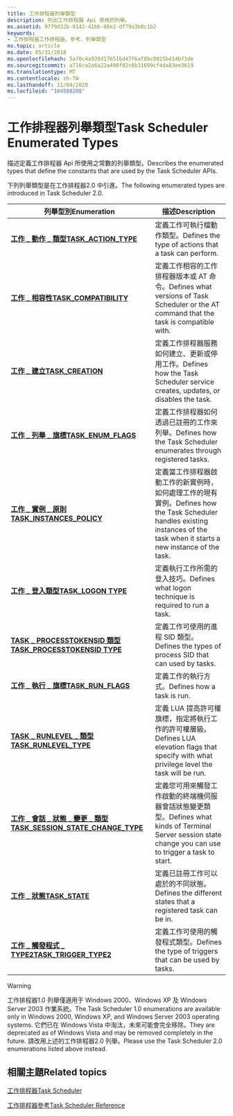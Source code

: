 ```yaml
---
title: 工作排程器列舉類型
description: 列出工作排程器 Api 使用的列舉。
ms.assetid: 9779d32b-0142-41bb-88e2-df79a3b0c1b2
keywords:
- 工作排程器工作排程器、參考、列舉類型
ms.topic: article
ms.date: 05/31/2018
ms.openlocfilehash: 5a70c4a939d176516d47f6af8bc0825b414bf1de
ms.sourcegitcommit: a716ca2a6a22a400f02c6b31699cf4da83ee3619
ms.translationtype: MT
ms.contentlocale: zh-TW
ms.lasthandoff: 11/04/2020
ms.locfileid: "104508208"
---
```

# <a name="task-scheduler-enumerated-types"></a><span data-ttu-id="5321c-104">工作排程器列舉類型</span><span class="sxs-lookup"><span data-stu-id="5321c-104">Task Scheduler Enumerated Types</span></span>

<span data-ttu-id="5321c-105">描述定義工作排程器 Api 所使用之常數的列舉類型。</span><span class="sxs-lookup"><span data-stu-id="5321c-105">Describes the enumerated types that define the constants that are used by the Task Scheduler APIs.</span></span>


<span data-ttu-id="5321c-106">下列列舉類型是在工作排程器2.0 中引進。</span><span class="sxs-lookup"><span data-stu-id="5321c-106">The following enumerated types are introduced in Task Scheduler 2.0.</span></span>



| <span data-ttu-id="5321c-107">列舉型別</span><span class="sxs-lookup"><span data-stu-id="5321c-107">Enumeration</span></span>                                                                  | <span data-ttu-id="5321c-108">描述</span><span class="sxs-lookup"><span data-stu-id="5321c-108">Description</span></span>                                                                                                      |
|------------------------------------------------------------------------------|------------------------------------------------------------------------------------------------------------------|
| [<span data-ttu-id="5321c-109">**工作 \_ 動作 \_ 類型**</span><span class="sxs-lookup"><span data-stu-id="5321c-109">**TASK\_ACTION\_TYPE**</span></span>](/windows/desktop/api/taskschd/ne-taskschd-task_action_type)                               | <span data-ttu-id="5321c-110">定義工作可執行檔動作類型。</span><span class="sxs-lookup"><span data-stu-id="5321c-110">Defines the type of actions that a task can perform.</span></span>                                                             |
| [<span data-ttu-id="5321c-111">**工作 \_ 相容性**</span><span class="sxs-lookup"><span data-stu-id="5321c-111">**TASK\_COMPATIBILITY**</span></span>](/windows/desktop/api/taskschd/ne-taskschd-task_compatibility)                            | <span data-ttu-id="5321c-112">定義工作相容的工作排程器版本或 AT 命令。</span><span class="sxs-lookup"><span data-stu-id="5321c-112">Defines what versions of Task Scheduler or the AT command that the task is compatible with.</span></span>                      |
| [<span data-ttu-id="5321c-113">**工作 \_ 建立**</span><span class="sxs-lookup"><span data-stu-id="5321c-113">**TASK\_CREATION**</span></span>](/windows/desktop/api/taskschd/ne-taskschd-task_creation)                                       | <span data-ttu-id="5321c-114">定義工作排程器服務如何建立、更新或停用工作。</span><span class="sxs-lookup"><span data-stu-id="5321c-114">Defines how the Task Scheduler service creates, updates, or disables the task.</span></span>                                   |
| [<span data-ttu-id="5321c-115">**工作 \_ 列舉 \_ 旗標**</span><span class="sxs-lookup"><span data-stu-id="5321c-115">**TASK\_ENUM\_FLAGS**</span></span>](/windows/desktop/api/taskschd/ne-taskschd-task_enum_flags)                                 | <span data-ttu-id="5321c-116">定義工作排程器如何透過已註冊的工作來列舉。</span><span class="sxs-lookup"><span data-stu-id="5321c-116">Defines how the Task Scheduler enumerates through registered tasks.</span></span>                                              |
| [<span data-ttu-id="5321c-117">**工作 \_ 實例 \_ 原則**</span><span class="sxs-lookup"><span data-stu-id="5321c-117">**TASK\_INSTANCES\_POLICY**</span></span>](/windows/desktop/api/taskschd/ne-taskschd-task_instances_policy)                     | <span data-ttu-id="5321c-118">定義當工作排程器啟動工作的新實例時，如何處理工作的現有實例。</span><span class="sxs-lookup"><span data-stu-id="5321c-118">Defines how the Task Scheduler handles existing instances of the task when it starts a new instance of the task.</span></span> |
| [<span data-ttu-id="5321c-119">**工作 \_ 登入類型**</span><span class="sxs-lookup"><span data-stu-id="5321c-119">**TASK\_LOGON TYPE**</span></span>](/windows/desktop/api/taskschd/ne-taskschd-task_logon_type)                                  | <span data-ttu-id="5321c-120">定義執行工作所需的登入技巧。</span><span class="sxs-lookup"><span data-stu-id="5321c-120">Defines what logon technique is required to run a task.</span></span>                                                          |
| [<span data-ttu-id="5321c-121">**TASK \_ PROCESSTOKENSID 類型**</span><span class="sxs-lookup"><span data-stu-id="5321c-121">**TASK\_PROCESSTOKENSID TYPE**</span></span>](/windows/win32/api/taskschd/ne-taskschd-task_processtokensid_type)              | <span data-ttu-id="5321c-122">定義工作可使用的進程 SID 類型。</span><span class="sxs-lookup"><span data-stu-id="5321c-122">Defines the types of process SID that can used by tasks.</span></span>                                                         |
| [<span data-ttu-id="5321c-123">**工作 \_ 執行 \_ 旗標**</span><span class="sxs-lookup"><span data-stu-id="5321c-123">**TASK\_RUN\_FLAGS**</span></span>](/windows/desktop/api/taskschd/ne-taskschd-task_run_flags)                                   | <span data-ttu-id="5321c-124">定義工作的執行方式。</span><span class="sxs-lookup"><span data-stu-id="5321c-124">Defines how a task is run.</span></span>                                                                                       |
| [<span data-ttu-id="5321c-125">**TASK \_ RUNLEVEL \_ 類型**</span><span class="sxs-lookup"><span data-stu-id="5321c-125">**TASK\_RUNLEVEL\_TYPE**</span></span>](/windows/win32/api/taskschd/ne-taskschd-task_runlevel_type)                           | <span data-ttu-id="5321c-126">定義 LUA 提高許可權旗標，指定將執行工作的許可權層級。</span><span class="sxs-lookup"><span data-stu-id="5321c-126">Defines LUA elevation flags that specify with what privilege level the task will be run.</span></span>                         |
| [<span data-ttu-id="5321c-127">**工作 \_ 會話 \_ 狀態 \_ 變更 \_ 類型**</span><span class="sxs-lookup"><span data-stu-id="5321c-127">**TASK\_SESSION\_STATE\_CHANGE\_TYPE**</span></span>](/windows/desktop/api/taskschd/ne-taskschd-task_session_state_change_type) | <span data-ttu-id="5321c-128">定義您可用來觸發工作啟動的終端機伺服器會話狀態變更類型。</span><span class="sxs-lookup"><span data-stu-id="5321c-128">Defines what kinds of Terminal Server session state change you can use to trigger a task to start.</span></span>               |
| [<span data-ttu-id="5321c-129">**工作 \_ 狀態**</span><span class="sxs-lookup"><span data-stu-id="5321c-129">**TASK\_STATE**</span></span>](/windows/desktop/api/taskschd/ne-taskschd-task_state)                                            | <span data-ttu-id="5321c-130">定義已註冊工作可以處於的不同狀態。</span><span class="sxs-lookup"><span data-stu-id="5321c-130">Defines the different states that a registered task can be in.</span></span>                                                   |
| [<span data-ttu-id="5321c-131">**工作 \_ 觸發程式 \_ TYPE2**</span><span class="sxs-lookup"><span data-stu-id="5321c-131">**TASK\_TRIGGER\_TYPE2**</span></span>](/windows/desktop/api/taskschd/ne-taskschd-task_trigger_type2)                                  | <span data-ttu-id="5321c-132">定義工作可使用的觸發程式類型。</span><span class="sxs-lookup"><span data-stu-id="5321c-132">Defines the type of triggers that can be used by tasks.</span></span>                                                          |



 


> [!WARNING]
> <span data-ttu-id="5321c-133">工作排程器1.0 列舉僅適用于 Windows 2000、Windows XP 及 Windows Server 2003 作業系統。</span><span class="sxs-lookup"><span data-stu-id="5321c-133">The Task Scheduler 1.0 enumerations are available only in Windows 2000, Windows XP, and Windows Server 2003 operating systems.</span></span> <span data-ttu-id="5321c-134">它們已在 Windows Vista 中淘汰，未來可能會完全移除。</span><span class="sxs-lookup"><span data-stu-id="5321c-134">They are deprecated as of Windows Vista and may be removed completely in the future.</span></span> <span data-ttu-id="5321c-135">請改用上述的工作排程器2.0 列舉。</span><span class="sxs-lookup"><span data-stu-id="5321c-135">Please use the Task Scheduler 2.0 enumerations listed above instead.</span></span>

 

## <a name="related-topics"></a><span data-ttu-id="5321c-136">相關主題</span><span class="sxs-lookup"><span data-stu-id="5321c-136">Related topics</span></span>

<dl> <dt>

[<span data-ttu-id="5321c-137">工作排程器</span><span class="sxs-lookup"><span data-stu-id="5321c-137">Task Scheduler</span></span>](task-scheduler-start-page.md)
</dt> <dt>

[<span data-ttu-id="5321c-138">工作排程器參考</span><span class="sxs-lookup"><span data-stu-id="5321c-138">Task Scheduler Reference</span></span>](task-scheduler-reference.md)
</dt> </dl>

 

 




